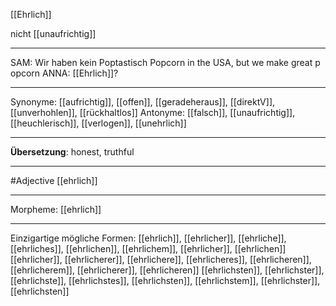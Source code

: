[[Ehrlich]]

nicht [[unaufrichtig]]


---
SAM: Wir haben kein Poptastisch Popcorn in the USA, but we make great popcorn
ANNA: [[Ehrlich]]?  


---
Synonyme: 
[[aufrichtig]], [[offen]], [[geradeheraus]], [[direktV]], [[unverhohlen]], [[rückhaltlos]]
Antonyme:
[[falsch]], [[unaufrichtig]], [[heuchlerisch]], [[verlogen]], [[unehrlich]]

---
**Übersetzung**:
honest, truthful

---
#Adjective [[ehrlich]]

---
Morpheme:
[[ehrlich]]

---


Einzigartige mögliche Formen: 
[[ehrlich]], [[ehrlicher]], [[ehrliche]], [[ehrliches]], [[ehrlichen]], [[ehrlichem]], [[ehrlicher]], [[ehrlichen]]
[[ehrlicher]], [[ehrlicherer]], [[ehrlichere]], [[ehrlicheres]], [[ehrlicheren]], [[ehrlicherem]], [[ehrlicherer]], [[ehrlicheren]]
[[ehrlichsten]], [[ehrlichster]], [[ehrlichste]], [[ehrlichstes]], [[ehrlichsten]], [[ehrlichstem]], [[ehrlichster]], [[ehrlichsten]]